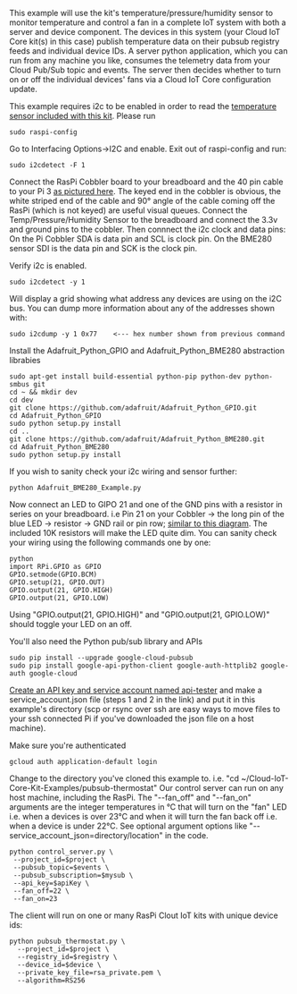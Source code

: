 This example will use the kit's temperature/pressure/humidity sensor to monitor temperature and control a fan in a complete IoT system with both a server and device component. The devices in this system (your Cloud IoT Core kit(s) in this case) publish temperature data on their pubsub registry feeds and individual device IDs. A server python application, which you can run from any machine you like, consumes the telemetry data from your Cloud Pub/Sub topic and events. The server then decides whether to turn on or off the individual devices' fans via a Cloud IoT Core configuration update. 

This example requires i2c to be enabled in order to read the [temperature sensor included with this kit](https://www.adafruit.com/product/2652). Please run 

    sudo raspi-config

Go to Interfacing Options->I2C and enable. Exit out of raspi-config and run:

    sudo i2cdetect -F 1

Connect the RasPi Cobbler board to your breadboard and the 40 pin cable to your Pi 3 [as pictured here](https://cdn-shop.adafruit.com/970x728/2029-01.jpg). The keyed end in the cobbler is obvious, the white striped end of the cable and 90° angle of the cable coming off the RasPi (which is not keyed) are useful visual queues. Connect the Temp/Pressure/Humidity Sensor to the breadboard and connect the 3.3v and ground pins to the cobbler. Then connnect the i2c clock and data pins: On the Pi Cobbler SDA is data pin and SCL is clock pin. On the BME280 sensor SDI is the data pin and SCK is the clock pin.

Verify i2c is enabled. 

    sudo i2cdetect -y 1
    
Will display a grid showing what address any devices are using on the i2C bus. You can dump more information about any of the addresses shown with:
    
    sudo i2cdump -y 1 0x77    <--- hex number shown from previous command
    
Install the Adafruit_Python_GPIO and Adafruit_Python_BME280 abstraction librabies

    sudo apt-get install build-essential python-pip python-dev python-smbus git
    cd ~ && mkdir dev
    cd dev
    git clone https://github.com/adafruit/Adafruit_Python_GPIO.git
    cd Adafruit_Python_GPIO
    sudo python setup.py install
    cd ..
    git clone https://github.com/adafruit/Adafruit_Python_BME280.git
    cd Adafruit_Python_BME280
    sudo python setup.py install
If you wish to sanity check your i2c wiring and sensor further:

    python Adafruit_BME280_Example.py 

Now connect an LED to GIPO 21 and one of the GND pins with a resistor in series on your breadboard. i.e Pin 21 on your Cobbler -> the long pin of the blue LED -> resistor -> GND rail or pin row; [similar to this diagram](https://cdn-learn.adafruit.com/assets/assets/000/024/147/medium800/raspberry_pi_little_cobbler_bb.png). The included 10K resistors will make the LED quite dim. You can sanity check your wiring using the following commands one by one:

    python
    import RPi.GPIO as GPIO
    GPIO.setmode(GPIO.BCM) 
    GPIO.setup(21, GPIO.OUT)
    GPIO.output(21, GPIO.HIGH)
    GPIO.output(21, GPIO.LOW)

Using "GPIO.output(21, GPIO.HIGH)" and "GPIO.output(21, GPIO.LOW)" should toggle your LED on an off.

You'll also need the Python pub/sub library and APIs

    sudo pip install --upgrade google-cloud-pubsub
    sudo pip install google-api-python-client google-auth-httplib2 google-auth google-cloud

[Create an API key and service account named api-tester](https://cloud.google.com/iot/docs/device_manager_samples) and make a service_account.json file (steps 1 and 2 in the link) and put it in this example's directory (scp or rsync over ssh are easy ways to move files to your ssh connected Pi if you've downloaded the json file on a host machine).

Make sure you're authenticated

    gcloud auth application-default login

Change to the directory you've cloned this example to. i.e. "cd ~/Cloud-IoT-Core-Kit-Examples/pubsub-thermostat"
Our control server can run on any host machine, including the RasPi. The "--fan_off" and "--fan_on" arguments are the integer temperatures in °C that will turn on the "fan" LED i.e. when a devices is over 23°C and when it will turn the fan back off i.e. when a device is under 22°C. See optional argument options like "--service_account_json=directory/location" in the code.

    python control_server.py \
     --project_id=$project \
     --pubsub_topic=$events \
     --pubsub_subscription=$mysub \
     --api_key=$apiKey \
     --fan_off=22 \
     --fan_on=23

The client will run on one or many RasPi Clout IoT kits with unique device ids:

    python pubsub_thermostat.py \
      --project_id=$project \
      --registry_id=$registry \
      --device_id=$device \
      --private_key_file=rsa_private.pem \
      --algorithm=RS256
